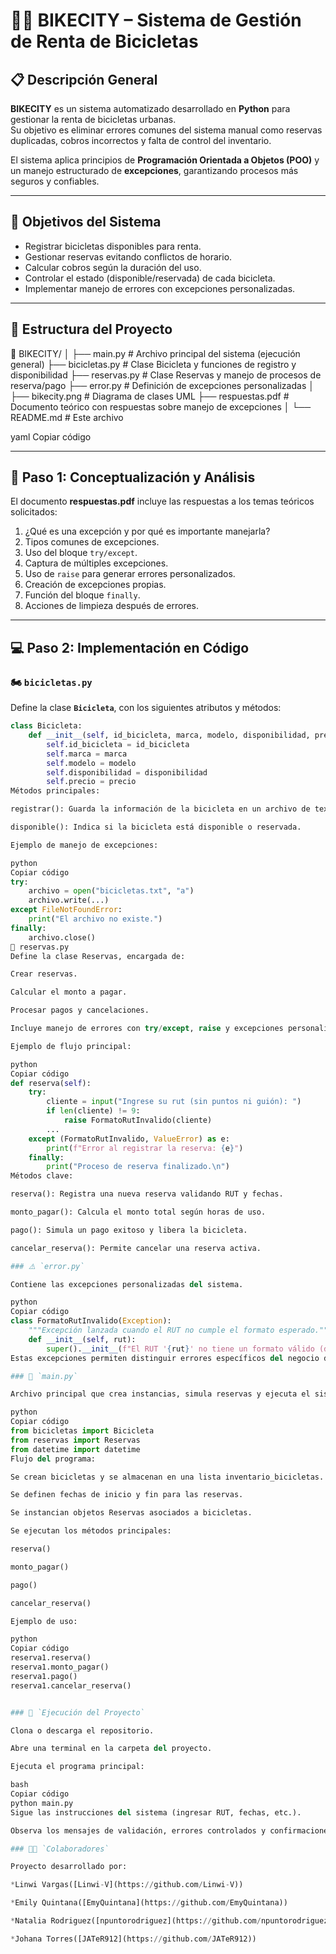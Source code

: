 # 🚴‍♂️ BIKECITY – Sistema de Gestión de Renta de Bicicletas

## 📋 Descripción General

**BIKECITY** es un sistema automatizado desarrollado en **Python** para gestionar la renta de bicicletas urbanas.  
Su objetivo es eliminar errores comunes del sistema manual como reservas duplicadas, cobros incorrectos y falta de control del inventario.

El sistema aplica principios de **Programación Orientada a Objetos (POO)** y un manejo estructurado de **excepciones**, garantizando procesos más seguros y confiables.

---

## 🎯 Objetivos del Sistema

- Registrar bicicletas disponibles para renta.  
- Gestionar reservas evitando conflictos de horario.  
- Calcular cobros según la duración del uso.  
- Controlar el estado (disponible/reservada) de cada bicicleta.  
- Implementar manejo de errores con excepciones personalizadas.  

---

## 🧩 Estructura del Proyecto

📁 BIKECITY/
│
├── main.py # Archivo principal del sistema (ejecución general)
├── bicicletas.py # Clase Bicicleta y funciones de registro y disponibilidad
├── reservas.py # Clase Reservas y manejo de procesos de reserva/pago
├── error.py # Definición de excepciones personalizadas
│
├── bikecity.png # Diagrama de clases UML
├── respuestas.pdf # Documento teórico con respuestas sobre manejo de excepciones
│
└── README.md # Este archivo

yaml
Copiar código

---

## 🧠 Paso 1: Conceptualización y Análisis

El documento **respuestas.pdf** incluye las respuestas a los temas teóricos solicitados:

1. ¿Qué es una excepción y por qué es importante manejarla?  
2. Tipos comunes de excepciones.  
3. Uso del bloque `try/except`.  
4. Captura de múltiples excepciones.  
5. Uso de `raise` para generar errores personalizados.  
6. Creación de excepciones propias.  
7. Función del bloque `finally`.  
8. Acciones de limpieza después de errores.  

---

## 💻 Paso 2: Implementación en Código

### 🏍️ `bicicletas.py`

Define la clase **`Bicicleta`**, con los siguientes atributos y métodos:

```python
class Bicicleta:
    def __init__(self, id_bicicleta, marca, modelo, disponibilidad, precio):
        self.id_bicicleta = id_bicicleta
        self.marca = marca
        self.modelo = modelo
        self.disponibilidad = disponibilidad
        self.precio = precio
Métodos principales:

registrar(): Guarda la información de la bicicleta en un archivo de texto (bicicletas.txt), usando try/except/finally para manejar errores de archivo.

disponible(): Indica si la bicicleta está disponible o reservada.

Ejemplo de manejo de excepciones:

python
Copiar código
try:
    archivo = open("bicicletas.txt", "a")
    archivo.write(...)
except FileNotFoundError:
    print("El archivo no existe.")
finally:
    archivo.close()
📅 reservas.py
Define la clase Reservas, encargada de:

Crear reservas.

Calcular el monto a pagar.

Procesar pagos y cancelaciones.

Incluye manejo de errores con try/except, raise y excepciones personalizadas.

Ejemplo de flujo principal:

python
Copiar código
def reserva(self):
    try:
        cliente = input("Ingrese su rut (sin puntos ni guión): ")
        if len(cliente) != 9:
            raise FormatoRutInvalido(cliente)
        ...
    except (FormatoRutInvalido, ValueError) as e:
        print(f"Error al registrar la reserva: {e}")
    finally:
        print("Proceso de reserva finalizado.\n")
Métodos clave:

reserva(): Registra una nueva reserva validando RUT y fechas.

monto_pagar(): Calcula el monto total según horas de uso.

pago(): Simula un pago exitoso y libera la bicicleta.

cancelar_reserva(): Permite cancelar una reserva activa.

### ⚠️ `error.py`

Contiene las excepciones personalizadas del sistema.

python
Copiar código
class FormatoRutInvalido(Exception):
    """Excepción lanzada cuando el RUT no cumple el formato esperado."""
    def __init__(self, rut):
        super().__init__(f"El RUT '{rut}' no tiene un formato válido (debe tener 9 caracteres).")
Estas excepciones permiten distinguir errores específicos del negocio de los errores genéricos del sistema.

### 🚀 `main.py`

Archivo principal que crea instancias, simula reservas y ejecuta el sistema completo:

python
Copiar código
from bicicletas import Bicicleta
from reservas import Reservas    
from datetime import datetime
Flujo del programa:

Se crean bicicletas y se almacenan en una lista inventario_bicicletas.

Se definen fechas de inicio y fin para las reservas.

Se instancian objetos Reservas asociados a bicicletas.

Se ejecutan los métodos principales:

reserva()

monto_pagar()

pago()

cancelar_reserva()

Ejemplo de uso:

python
Copiar código
reserva1.reserva()
reserva1.monto_pagar()
reserva1.pago()
reserva1.cancelar_reserva()


### 🧪 `Ejecución del Proyecto`

Clona o descarga el repositorio.

Abre una terminal en la carpeta del proyecto.

Ejecuta el programa principal:

bash
Copiar código
python main.py
Sigue las instrucciones del sistema (ingresar RUT, fechas, etc.).

Observa los mensajes de validación, errores controlados y confirmaciones.

### 👨‍💻 `Colaboradores`

Proyecto desarrollado por:

*Linwi Vargas([Linwi-V](https://github.com/Linwi-V))

*Emily Quintana([EmyQuintana](https://github.com/EmyQuintana))

*Natalia Rodriguez([npuntorodriguez](https://github.com/npuntorodriguez))

*Johana Torres([JATeR912](https://github.com/JATeR912))
